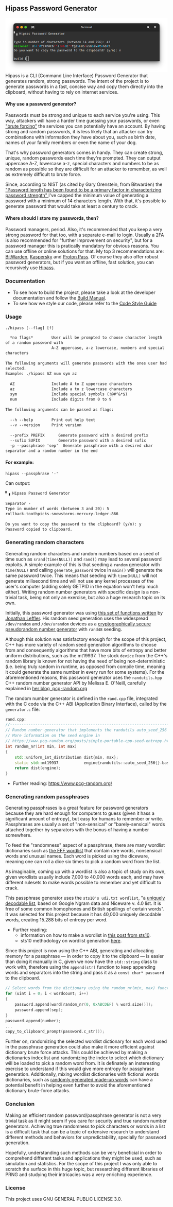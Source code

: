 ## Hipass Password Generator

![Hipass password generator](./doc/assets/hipass.png)
Hipass is a CLI (Command Line Interface) Password Generator that generates random, strong passwords. 
The intent of the project is to generate passwords in a fast, concise way and copy them directly into the clipboard, without having 
to rely on internet services.

#### Why use a password generator?
Passwords must be strong and unique to each service you're using. This way, attackers will have a harder time guessing your passwords, or even 
<a href="https://www.fortinet.com/resources/cyberglossary/brute-force-attack">"brute forcing"</a> 
the services you can potentially have an account. By having strong and random passwords, it is less likely that an attacker can try combinations with information
they have about you, such as birth date, names of your family members or even the name of your dog. 

That's why password generators comes in handy. They can create strong, unique, random passwords each time they're prompted. 
They can output uppercase A-Z, lowercase a-z, special characters and numbers to be as random as possible so they are difficult for an attacker to remember,
as well as extremely difficult to brute force.

Since, according to NIST (as cited by Gary Orenstein, from Bitwarden) the 
<a href="https://bitwarden.com/blog/how-long-should-my-password-be/">
"Password length has been found to be a primary factor in characterizing password strength"
</a>
I've capped the minimum value of generating a password with a minimum of 14 characters length. 
With that, it's possible to generate password that would take at least a century to crack. 

#### Where should I store my passwords, then?
Password managers, period. Also, it's recommended that you keep a very strong password for that too, with a separate e-mail to login.
Usually a 2FA is also recommended for "further improvement on security", but for a password manager this is pratically mandatory for obvious reasons. 
You can use offline or online solutions for that. My top 3 recommendations are: 
<a href="https://bitwarden.com/">BitWarden</a>, <a href="https://usa.kaspersky.com/about/company">Kaspersky</a> and <a href="https://proton.me/pass">Proton Pass</a>.
Of course they also offer robust password generators, but if you want an offline, fast solution, you can recursively use 
<a href="https://github.com/lknknm/hipass-pass-gen">Hipass</a>.

### Documentation
- To see how to build the project, please take a look at the developer documentation and follow the [Build Manual](./doc/dev/BUILD.md). 
- To see how we style our code, please refer to the [Code Style Guide](./doc/dev/STYLEGUIDE.md)

### Usage
```
./hipass [--flag] [f]
```

```
  *no flags*        User will be prompted to choose character length of a random password with 
                    A-Z uppercase, a-z lowercase, numbers and special characters

The following arguments will generate passwords with the ones user had selected.
Example: ./hipass AZ num sym az

  AZ                Include A to Z uppercase characters
  az                Include a to z lowercase characters
  sym               Include special symbols (!@#^&*$)
  num               Include digits from 0 to 9

The following arguments can be passed as flags:  

  --h --help        Print out help text
  --v --version     Print version
       
  --prefix PREFIX      Generate password with a desired prefix
  --sufix SUFIX        Generate password with a desired sufix
  -p --passphrase 'sep'  Generate passphrase with a desired char separator and a random number in the end
```

#### For example:
```
hipass --passphrase '-'
```
Can output:
```
▘▗ Hipass Password Generator

Separator -
Type in number of words (between 3 and 20): 5
rollback-toothpicks-snowstorms-mercury-ledger-866

Do you want to copy the password to the clipboard? (y/n): y
Password copied to clipboard.
```

### Generating random characters
Generating random characters and random numbers based on a seed of time such as `srand(time(NULL))` and `rand()` may lead to several password exploits. A simple example of this is that seeding a `random` generator with `time(NULL)` and calling `generate_password` twice in `main()` will generate the same password twice. This means that seeding with `time(NULL)` will not generate milisecond time and will not use any kernel processes of the user's computer (adding solely GETPID in the equation won't help much either). Writing random number generators with specific design is a non-trivial task, being not only an exercise, but also a huge research topic on its own.

Initially, this password generator was using [this set of functions written](https://github.com/jleffler/soq/tree/6118083dc6af1daa0a0f0f54d6414f2f6c0e9049/src/so-7594-6155) by [Jonathan Leffler](https://github.com/jleffler). His random seed generation uses the widespread `/dev/random` and `/dev/urandom` devices as a [cryptographically secure pseudorandom number generator](https://en.wikipedia.org/wiki/Cryptographically_secure_pseudorandom_number_generator) with `rand48` seeding.

Although this solution was satisfactory enough for the scope of this project, C++ has more variety of random seed generation algorithms to choose from and consequently algorithms that have more bits of entropy and better uniform distributions, such as the mt19937. The stock `device` from the C++'s random library is known for not having the need of being non-deterministic (i.e. being truly random in runtime, as opposed from compile time, meaning it could generate the same number in every run for some systems). For the aforementioned reasons, this password generator uses the `randutils.hpp` C++ random number generator API by Melissa E. O'Neill, carefully explained in [her blog, pcg-random.org](https://www.pcg-random.org/posts/simple-portable-cpp-seed-entropy.html)

The random number generator is defined in the `rand.cpp` file, integrated with the C code via the C++ ABI (Application Binary Interface), called by the `generator.c` file:
```cpp
rand.cpp:
//----------------------------------------------------------------------------
// Random number generator that implements the randutils auto_seed_256 seed engine.
// More information on the seed engine in
// https://www.pcg-random.org/posts/simple-portable-cpp-seed-entropy.html
int random_nr(int min, int max) 
{
	std::uniform_int_distribution dist{min, max};
	static std::mt19937           engine{randutils::auto_seed_256{}.base()};
	return dist(engine);
}
```

- Further reading: https://www.pcg-random.org/

### Generating random passphrases
Generating passphrases is a great feature for password generators because they are hard enough for computers to guess (given it hass a significant amount of entropy), but easy for humans to remember or write. Passphrases are usually a set of "non-sensical" or "barely-sensical" words attached together by separators with the bonus of having a number somewhere.

To feed the "randomness" aspect of a passphrase, there are many wordlist dictionaries such as [the EFF wordlist](https://www.eff.org/deeplinks/2016/07/new-wordlists-random-passphrases) that contain rare words, nonsensical words and unusual names. Each word is picked using the diceware, meaning one can roll a dice six times to pick a random word from the list.

As imaginable, coming up with a wordlist is also a topic of study on its own, given wordlists usually include 7,000 to 40,000 words each, and may have different rulesets to make words possible to remember and yet difficult to crack. 


This passphrase generator uses the `sts10's ud2.txt wordlist`, "a [uniquely decodable list](https://github.com/sts10/generated-wordlists?tab=readme-ov-file#what-does-it-mean-if-a-list-is-uniquely-decodable), based on Google Ngram data and Niceware v. 4.0 list. It is free of some common homophones and British spellings of certain words". It was selected for this project because it has 40,000 uniquely decodable words, creating 15.288 bits of entropy per word. 

- Further reading:  
  - information on how to make a wordlist in [this post from sts10](https://sts10.github.io/2020/09/30/making-a-word-list.html).
  - sts10 methodology on wordlist generation [here](https://github.com/sts10/generated-wordlists).

Since this project is now using the C++ ABI, generating and allocating memory for a passphrase — in order to copy it to the clipboard — is easier than doing it manually in C, given we now have the `std::string` class to work with, therefore using the `append(str)` function to keep appending words and separators into the string and pass it as a `const char* password` to the clipboard.

```cpp
// Select words from the dictionary using the random_nr(min, max) function and append to string.
for (uint i = 0; i < wordcount; i++)
{
	password.append(word[random_nr(0, 0xABCDEF) % word.size()]);
	password.append(sep);
}
password.append(number);
...
copy_to_clipboard_prompt(password.c_str());
```

Further on, randomizing the selected wordlist dictionary for each word used in the passphrase generation could also make it more efficient against dictionary brute force attacks. This could be achieved by making a dictionaries index list and randomizing the index to select which dictionary will be loaded to pick a random word from. It is definately an insteresting exercise to understand if this would give more entropy for passphrase generation. Additionally, mixing wordlist dictionaries with fictional words dictionaries, such as [randomly generated made-up words](https://www.thisworddoesnotexist.com/) can have a potential benefit in helping even further to avoid the aforementioned dictionary brute-force attacks.

### Conclusion
Making an efficient random password/passphrase generator is not a very trivial task as it might seem if you care for security and true random number generators. Achieving true randomness to pick characters or words in a list is a difficult task that can be a topic of extensive research to understand different methods and behaviors for unpredictability, specially for password generation.

Hopefully, understanding such methods can be very beneficial in order to comprehend different tasks and applications they might be used, such as simulation and statistics. For the scope of this project I was only able to scratch the surface in this huge topic, but researching different libraries of PRNG and studying their intricacies was a very enriching experience.

### License
This project uses GNU GENERAL PUBLIC LICENSE 3.0.
